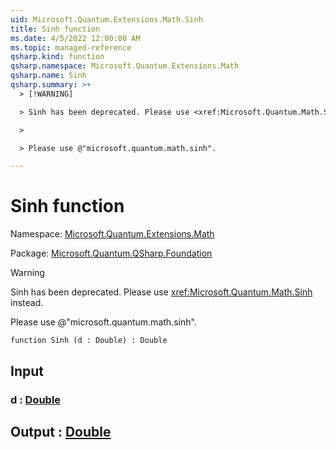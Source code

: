 ```yaml
---
uid: Microsoft.Quantum.Extensions.Math.Sinh
title: Sinh function
ms.date: 4/5/2022 12:00:00 AM
ms.topic: managed-reference
qsharp.kind: function
qsharp.namespace: Microsoft.Quantum.Extensions.Math
qsharp.name: Sinh
qsharp.summary: >+
  > [!WARNING]

  > Sinh has been deprecated. Please use <xref:Microsoft.Quantum.Math.Sinh> instead.

  >

  > Please use @"microsoft.quantum.math.sinh".

---
```


# Sinh function

Namespace: [Microsoft.Quantum.Extensions.Math](xref:Microsoft.Quantum.Extensions.Math)

Package: [Microsoft.Quantum.QSharp.Foundation](https://nuget.org/packages/Microsoft.Quantum.QSharp.Foundation)


> [!WARNING]
> Sinh has been deprecated. Please use <xref:Microsoft.Quantum.Math.Sinh> instead.
>
> Please use @"microsoft.quantum.math.sinh".



```qsharp
function Sinh (d : Double) : Double
```


## Input

### d : [Double](xref:microsoft.quantum.qsharp.valueliterals#double-literals)





## Output : [Double](xref:microsoft.quantum.qsharp.valueliterals#double-literals)


